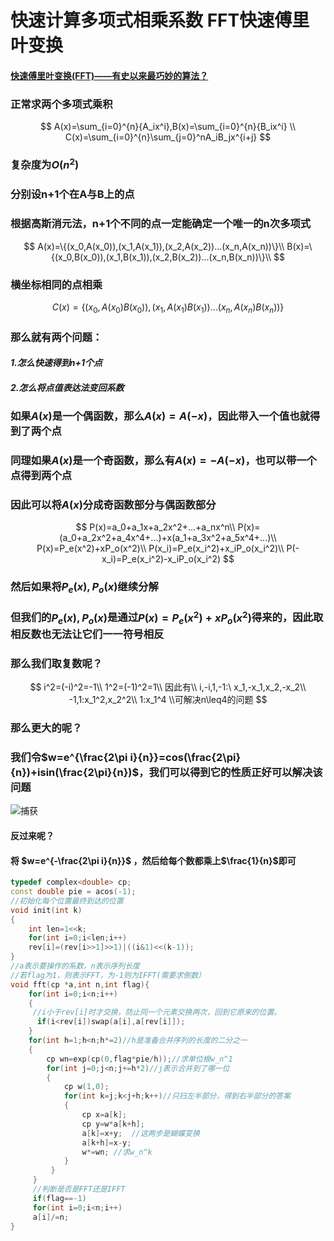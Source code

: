 # 快速计算多项式相乘系数 FFT快速傅里叶变换

#### [快速傅里叶变换(FFT)——有史以来最巧妙的算法？](https://www.bilibili.com/video/BV1za411F76U/?spm_id_from=333.337.search-card.all.click&vd_source=857d53a194983cba3a075def75e96078)

### 正常求两个多项式乘积

$$
A(x)=\sum_{i=0}^{n}{A_ix^i},B(x)=\sum_{i=0}^{n}{B_ix^i}
\\
C(x)=\sum_{i=0}^{n}\sum_{j=0}^nA_iB_jx^{i+j}
$$

### 复杂度为$O(n^2)$

### 分别设n+1个在A与B上的点

### 根据高斯消元法，n+1个不同的点一定能确定一个唯一的n次多项式

$$
A(x)=\{(x_0,A(x_0)),(x_1,A(x_1)),(x_2,A(x_2))...(x_n,A(x_n))\}\\
B(x)=\{(x_0,B(x_0)),(x_1,B(x_1)),(x_2,B(x_2))...(x_n,B(x_n))\}\\
$$

### 横坐标相同的点相乘

$$
C(x)=\{(x_0,A(x_0)B(x_0)),(x_1,A(x_1)B(x_1))...(x_n,A(x_n)B(x_n))\}
$$

### 那么就有两个问题：

#### *1.怎么快速得到n+1个点*

#### *2.怎么将点值表达法变回系数*

### 如果$A(x)$是一个偶函数，那么$A(x)=A(-x)$，因此带入一个值也就得到了两个点

###  同理如果$A(x)$是一个奇函数，那么有$A(x)=-A(-x)$，也可以带一个点得到两个点

### 因此可以将$A(x)$分成奇函数部分与偶函数部分

$$
P(x)=a_0+a_1x+a_2x^2+...+a_nx^n\\
P(x)=(a_0+a_2x^2+a_4x^4+...)+x(a_1+a_3x^2+a_5x^4+...)\\
P(x)=P_e(x^2)+xP_o(x^2)\\
P(x_i)=P_e(x_i^2)+x_iP_o(x_i^2)\\
P(-x_i)=P_e(x_i^2)-x_iP_o(x_i^2)
$$

### 然后如果将$P_e(x),P_o(x)$继续分解

### 但我们的$P_e(x),P_o(x)$是通过$P(x)=P_e(x^2)+xP_o(x^2)$得来的，因此取相反数也无法让它们一一符号相反

### 那么我们取复数呢？

$$
i^2=(-i)^2=-1\\
1^2=(-1)^2=1\\
因此有\\
i,-i,1,-1:\ x_1,-x_1,x_2,-x_2\\
-1,1:x_1^2,x_2^2\\
1:x_1^4
\\可解决n\leq4的问题
$$

### 那么更大的呢？

### 我们令$w=e^{\frac{2\pi i}{n}}=cos(\frac{2\pi}{n})+isin(\frac{2\pi}{n})$，我们可以得到它的性质正好可以解决该问题

![捕获](C:\Users\Administrator\Desktop\markdown\快速傅里叶变换.PNG)

#### 反过来呢？

#### 将 $w=e^{-\frac{2\pi i}{n}}$ ，然后给每个数都乘上$\frac{1}{n}$即可

```cpp
typedef complex<double> cp;
const double pie = acos(-1);
//初始化每个位置最终到达的位置 
void init(int k)
{
    int len=1<<k;
	for(int i=0;i<len;i++)
	rev[i]=(rev[i>>1]>>1)|((i&1)<<(k-1));
}
//a表示要操作的系数，n表示序列长度
//若flag为1，则表示FFT，为-1则为IFFT(需要求倒数）
void fft(cp *a,int n,int flag){
    for(int i=0;i<n;i++)
	{
	 //i小于rev[i]时才交换，防止同一个元素交换两次，回到它原来的位置。 
	  if(i<rev[i])swap(a[i],a[rev[i]]);
	}
	for(int h=1;h<n;h*=2)//h是准备合并序列的长度的二分之一
	{
		cp wn=exp(cp(0,flag*pie/h));//求单位根w_n^1 
		for(int j=0;j<n;j+=h*2)//j表示合并到了哪一位
		{
			cp w(1,0);
			for(int k=j;k<j+h;k++)//只扫左半部分，得到右半部分的答案
			{
			    cp x=a[k];
			    cp y=w*a[k+h];
		        a[k]=x+y;  //这两步是蝴蝶变换 
		        a[k+h]=x-y;
		        w*=wn; //求w_n^k 
			}
		 }
	 }
	 //判断是否是FFT还是IFFT 
	 if(flag==-1)
	 for(int i=0;i<n;i++)
     a[i]/=n;
}
```

